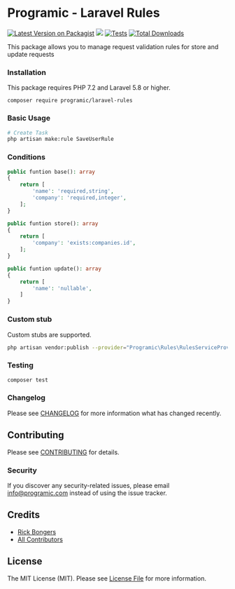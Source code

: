 # Programic - Laravel Rules

[![Latest Version on Packagist](https://img.shields.io/packagist/v/programic/laravel-rules.svg?style=flat-square)](https://packagist.org/packages/programic/laravel-rules)
![](https://github.com/programic/laravel-rules/workflows/Run%20Tests/badge.svg?branch=master)
[![Tests](https://github.com/programic/laravel-rules/actions/workflows/run-tests.yml/badge.svg?branch=master)](https://github.com/programic/laravel-task/actions/workflows/rules.yml)
[![Total Downloads](https://img.shields.io/packagist/dt/programic/laravel-rules.svg?style=flat-square)](https://packagist.org/packages/programic/laravel-rules)

This package allows you to manage request validation rules for store and update requests

### Installation
This package requires PHP 7.2 and Laravel 5.8 or higher.

```
composer require programic/laravel-rules
```

### Basic Usage
```bash
# Create Task
php artisan make:rule SaveUserRule
```

### Conditions
```php
public funtion base(): array
{
    return [
        'name': 'required,string',
        'company': 'required,integer',
    ];  
}

public funtion store(): array
{
    return [
        'company': 'exists:companies.id',
    ];
}

public funtion update(): array
{
    return [
        'name': 'nullable',
    ]
}
```

### Custom stub
Custom stubs are supported.
```bash
php artisan vendor:publish --provider="Programic\Rules\RulesServiceProvider" --tag="stubs"
```

### Testing
```bash
composer test
```

### Changelog

Please see [CHANGELOG](CHANGELOG.md) for more information what has changed recently.

## Contributing

Please see [CONTRIBUTING](CONTRIBUTING.md) for details.

### Security

If you discover any security-related issues, please email [info@programic.com](mailto:info@programic.com) instead of using the issue tracker.

## Credits

- [Rick Bongers](https://github.com/rbongers)
- [All Contributors](../../contributors)

## License

The MIT License (MIT). Please see [License File](LICENSE.md) for more information.
